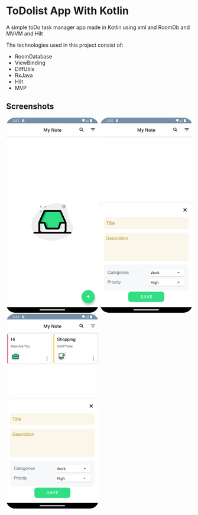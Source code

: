 # ToDolist App With Kotlin
A simple toDo task manager app made in Kotlin using xml and RoomDb and MVVM and Hilt

The technologies used in this project consist of:

* RoomDatabase
* ViewBinding
* DiffUtils
* RxJava
* Hilt
* MVP

## Screenshots

<img src="images/todo1.png" width="250"/>  <img src="images/todo2.png" width="250"/>  <img src="images/todo3.png" width="250"/>

